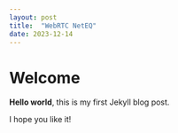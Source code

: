 ```yaml
---
layout: post
title:  "WebRTC NetEQ"
date: 2023-12-14
---
```


# Welcome

**Hello world**, this is my first Jekyll blog post.

I hope you like it!
